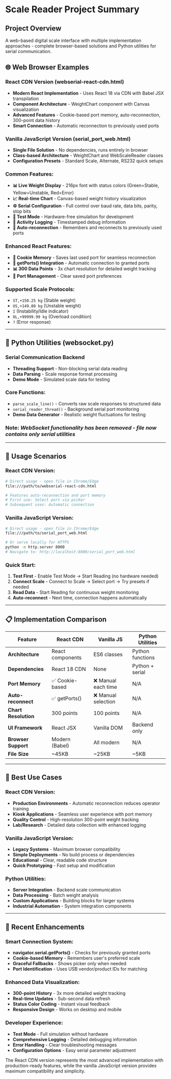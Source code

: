 # Scale Reader Project Summary

## Project Overview
A web-based digital scale interface with multiple implementation approaches - complete browser-based solutions and Python utilities for serial communication.

## 🌐 **Web Browser Examples**

### **React CDN Version** (webserial-react-cdn.html)
- **Modern React Implementation** - Uses React 18 via CDN with Babel JSX transpilation
- **Component Architecture** - WeightChart component with Canvas visualization
- **Advanced Features** - Cookie-based port memory, auto-reconnection, 300-point data history
- **Smart Connection** - Automatic reconnection to previously used ports

### **Vanilla JavaScript Version** (serial_port_web.html)
- **Single File Solution** - No dependencies, runs entirely in browser
- **Class-based Architecture** - WeightChart and WebScaleReader classes
- **Configuration Presets** - Standard Scale, Alternate, RS232 quick setups

### **Common Features:**
- **📊 Live Weight Display** - 216px font with status colors (Green=Stable, Yellow=Unstable, Red=Error)
- **📈 Real-time Chart** - Canvas-based weight history visualization
- **⚙️ Serial Configuration** - Full control over baud rate, data bits, parity, stop bits
- **🧪 Test Mode** - Hardware-free simulation for development
- **📝 Activity Logging** - Timestamped debug information
- **🔄 Auto-reconnection** - Remembers and reconnects to previously used ports

### **Enhanced React Features:**
- **🍪 Cookie Memory** - Saves last used port for seamless reconnection
- **🔄 getPorts() Integration** - Automatic connection to granted ports
- **📊 300 Data Points** - 3x chart resolution for detailed weight tracking
- **🧹 Port Management** - Clear saved port preferences

### **Supported Scale Protocols:**
- `ST,+150.25 kg` (Stable weight)
- `US,+149.80 kg` (Unstable weight) 
- `I` (Instability/Idle indicator)
- `OL,+99999.99 kg` (Overload condition)
- `?` (Error response)

---

## 🐍 **Python Utilities** (websocket.py)

### **Serial Communication Backend** 
- **Threading Support** - Non-blocking serial data reading
- **Data Parsing** - Scale response format processing
- **Demo Mode** - Simulated scale data for testing

### **Core Functions:**
- `parse_scale_line()` - Converts raw scale responses to structured data
- `serial_reader_thread()` - Background serial port monitoring
- **Demo Data Generator** - Realistic weight fluctuations for testing

### **Note:** *WebSocket functionality has been removed - file now contains only serial utilities*

---

## 🔧 **Usage Scenarios**

### **React CDN Version:**
```bash
# Direct usage - open file in Chrome/Edge
file:///path/to/webserial-react-cdn.html

# Features auto-reconnection and port memory
# First use: Select port via picker
# Subsequent uses: Automatic connection
```

### **Vanilla JavaScript Version:**
```bash
# Direct usage - open file in Chrome/Edge
file:///path/to/serial_port_web.html

# Or serve locally for HTTPS
python -m http.server 8000
# Navigate to: http://localhost:8000/serial_port_web.html
```

### **Quick Start:**
1. **Test First** - Enable Test Mode → Start Reading (no hardware needed)
2. **Connect Scale** - Connect to Scale → Select port → Try presets if needed
3. **Read Data** - Start Reading for continuous weight monitoring
4. **Auto-reconnect** - Next time, connection happens automatically

---

## 📋 **Implementation Comparison**

| Feature | React CDN | Vanilla JS | Python Utilities |
|---------|-----------|------------|------------------|
| **Architecture** | React components | ES6 classes | Python functions |
| **Dependencies** | React 18 CDN | None | Python + serial |
| **Port Memory** | ✅ Cookie-based | ❌ Manual each time | N/A |
| **Auto-reconnect** | ✅ getPorts() | ❌ Manual selection | N/A |
| **Chart Resolution** | 300 points | 100 points | N/A |
| **UI Framework** | React JSX | Vanilla DOM | Backend only |
| **Browser Support** | Modern (Babel) | All modern | N/A |
| **File Size** | ~45KB | ~25KB | ~5KB |

---

## 🎯 **Best Use Cases**

### **React CDN Version:**
- **Production Environments** - Automatic reconnection reduces operator training
- **Kiosk Applications** - Seamless user experience with port memory
- **Quality Control** - High-resolution 300-point weight tracking
- **Lab/Research** - Detailed data collection with enhanced logging

### **Vanilla JavaScript Version:**
- **Legacy Systems** - Maximum browser compatibility
- **Simple Deployments** - No build process or dependencies
- **Educational** - Clear, readable code structure
- **Quick Prototyping** - Fast setup and modification

### **Python Utilities:**
- **Server Integration** - Backend scale communication
- **Data Processing** - Batch weight analysis
- **Custom Applications** - Building blocks for larger systems
- **Industrial Automation** - System integration components

---

## 🚀 **Recent Enhancements**

### **Smart Connection System:**
- **navigator.serial.getPorts()** - Checks for previously granted ports
- **Cookie-based Memory** - Remembers user's preferred scale
- **Graceful Fallbacks** - Shows picker only when needed
- **Port Identification** - Uses USB vendor/product IDs for matching

### **Enhanced Data Visualization:**
- **300-point History** - 3x more detailed weight tracking
- **Real-time Updates** - Sub-second data refresh
- **Status Color Coding** - Instant visual feedback
- **Responsive Design** - Works on desktop and mobile

### **Developer Experience:**
- **Test Mode** - Full simulation without hardware
- **Comprehensive Logging** - Detailed debugging information
- **Error Handling** - Clear troubleshooting messages
- **Configuration Options** - Easy serial parameter adjustment

The React CDN version represents the most advanced implementation with production-ready features, while the vanilla JavaScript version provides maximum compatibility and simplicity.